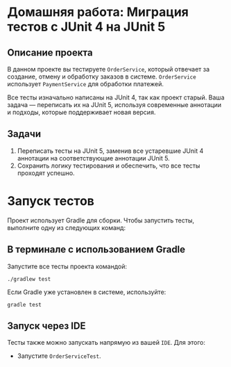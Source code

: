 # Домашняя работа: Миграция тестов с JUnit 4 на JUnit 5

## Описание проекта

В данном проекте вы тестируете `OrderService`, который отвечает за создание, отмену и обработку заказов в системе. `OrderService` использует `PaymentService` для обработки платежей.

Все тесты изначально написаны на JUnit 4, так как проект старый. Ваша задача — переписать их на JUnit 5, используя современные аннотации и подходы, которые поддерживает новая версия.

## Задачи

1. Переписать тесты на JUnit 5, заменив все устаревшие JUnit 4 аннотации на соответствующие аннотации JUnit 5.
2. Сохранить логику тестирования и обеспечить, что все тесты проходят успешно.

# Запуск тестов

Проект использует Gradle для сборки. Чтобы запустить тесты, выполните одну из следующих команд:

## В терминале с использованием Gradle

Запустите все тесты проекта командой:

```
./gradlew test
```

Если Gradle уже установлен в системе, используйте:

```
gradle test
```

## Запуск через IDE
Тесты также можно запускать напрямую из вашей `IDE`. Для этого:

* Запустите `OrderServiceTest`.